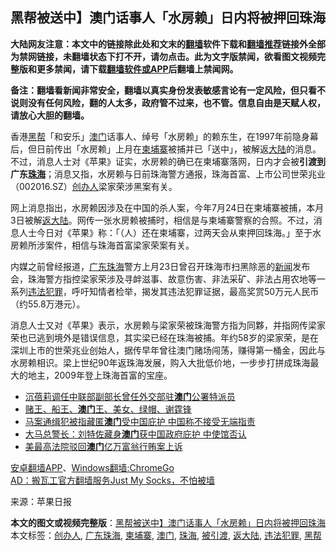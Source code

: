  <h2>黑帮被送中】澳门话事人「水房赖」日内将被押回珠海</h2> <p class="notice"><b>大陆网友注意：本文中的链接除此处和文末的<a href="https://github.com/bannedbook/fanqiang" >翻墙</a>软件下载和<a href="https://github.com/killgcd/justmysocks/blob/master/README.md">翻墙推荐</a>链接外全部为禁网链接，未翻墙状态下打不开，请勿点击。此为文字版禁闻，欲看图文视频完整版和更多禁闻，请下载<a href="https://github.com/bannedbook/fanqiang">翻墙软件或APP</a>后翻墙上禁闻网。</p><p>备注：翻墙看新闻非常安全，翻墙以真实身份发表敏感言论有一定风险，但只看不说则没有任何风险，翻的人太多，政府管不过来，也不管。信息自由是天赋人权，请放心大胆的翻墙。</b></p>  <div class="entry"> <p>香港<a href="https://www.bannedbook.org/bnews/tag/%E9%BB%91%E5%B8%AE/" class="st_tag internal_tag" rel="tag" title="标签 黑帮 下的日志">黑帮</a>「和安乐」<a href="https://www.bannedbook.org/bnews/tag/%e6%be%b3%e9%97%a8/" class="st_tag internal_tag" rel="tag" title="标签 澳门 下的日志">澳门</a>话事人、绰号「水房赖」的赖东生，在1997年前隐身幕后，但日前传出「水房赖」上月在<a href="https://www.bannedbook.org/bnews/tag/%e6%9f%ac%e5%9f%94%e5%af%a8/" class="st_tag internal_tag" rel="tag" title="标签 柬埔寨 下的日志">柬埔寨</a>被捕并已「送中」，被解返<span class='wp_keywordlink_affiliate'><a href="https://www.bannedbook.org/" title="大陆" target="_blank">大陆</a></span>的消息。不过，消息人士对《苹果》证实，水房赖的确已在柬埔寨落网，日内才会被<strong>引渡到广东<a href="https://www.bannedbook.org/bnews/tag/%e7%8f%a0%e6%b5%b7/" class="st_tag internal_tag" rel="tag" title="标签 珠海 下的日志">珠海</a></strong>；消息又指，水房赖与日前珠海警方通报，珠海首富、上市公司世荣兆业（002016.SZ）<a href="https://www.bannedbook.org/bnews/tag/%E5%88%9B%E5%8A%9E%E4%BA%BA/" class="st_tag internal_tag" rel="tag" title="标签 创办人 下的日志">创办人</a>梁家荣涉黑案有关。</p> <p>网上消息指出，水房赖因涉及在中国的杀人案，今年7月24日在柬埔寨被捕，本月3日被解<a href="https://www.bannedbook.org/bnews/tag/%E8%BF%94%E5%A4%A7%E9%99%86/" class="st_tag internal_tag" rel="tag" title="标签 返大陆 下的日志">返大陆</a>。网传一张水房赖被捕时，相信是与柬埔寨警察的合照。不过，消息人士今日对《苹果》称：「（人）还在柬埔寨，过两天会从柬押回珠海。」至于水房赖所涉案件，相信与珠海首富梁家荣案有关。</p>  <p>内媒之前曾经报道，<a href="https://www.bannedbook.org/bnews/tag/%E5%B9%BF%E4%B8%9C%E7%8F%A0%E6%B5%B7/" class="st_tag internal_tag" rel="tag" title="标签 广东珠海 下的日志">广东珠海</a>警方上月23日曾召开珠海市扫黑除恶的<span class='wp_keywordlink_affiliate'><a href="https://www.bannedbook.org/" title="新闻">新闻</a></span>发布会，珠海警方指控梁家荣涉及寻衅滋事、故意伤害、非法采矿、非法占用农地等一系列<a href="https://www.bannedbook.org/bnews/tag/%E8%BF%9D%E6%B3%95%E7%8A%AF%E7%BD%AA/" class="st_tag internal_tag" rel="tag" title="标签 违法犯罪 下的日志">违法犯罪</a>，呼吁知情者检举，揭发其违法犯罪证据，最高奖赏50万元人民币（约55.8万港元）。</p> <p>消息人士又对《苹果》表示，水房赖与梁家荣被珠海警方指为同夥，并指网传梁家荣也已逃到境外是错误信息，其实梁已经在珠海被捕。年约58岁的梁家荣，是在深圳上市的世荣兆业创始人，据传早年曾往澳门赌场闯荡，赚得第一桶金，因此与水房赖相识。梁上世纪90年返珠海发展，购入大批低价地，一步步打拼成珠海最大的地主，2009年登上珠海首富的宝座。</p>  <ul class='op-related-articles' title='相关阅读'> <li><a href='https://www.bannedbook.org/bnews/baitai/20200730/1372181.html' target='_blank'>沉蓓莉调任中联部副部长曾任外交部驻<b>澳门</b>公署特派员</a></li> <li><a href='https://www.bannedbook.org/bnews/comments/20200526/1370716.html' target='_blank'>赌王、船王、<b>澳门</b>王、美女、绿帽、谢霆锋</a></li> <li><a href='https://www.bannedbook.org/bnews/headline/20200730/1370243.html' target='_blank'>马案通缉犯被指藏匿<b>澳门</b>受中国庇护 中国称不接受无端指责</a></li> <li><a href='https://www.bannedbook.org/bnews/headline/20200729/1370119.html' target='_blank'>大马总警长：刘特佐藏身<b>澳门</b>获中国政府庇护 中使馆否认</a></li> <li><a href='https://www.bannedbook.org/bnews/baitai/20200630/1353525.html' target='_blank'>美最高法院驳回<b>澳门</b>亿万富翁行贿案上诉</a></li> </ul> <div class="texttj"> <a href="https://github.com/bannedbook/fanqiang/wiki/%E7%A6%81%E9%97%BB%E7%BD%91%E5%AE%89%E5%8D%93%E7%BF%BB%E5%A2%99%E6%96%B0%E9%97%BBAPP" target="_blank">安卓翻墙APP</a>、<a href="https://github.com/bannedbook/fanqiang/wiki/Chrome%E4%B8%80%E9%94%AE%E7%BF%BB%E5%A2%99%E5%8C%85" target="_blank">Windows翻墙:ChromeGo</a><br/> <a href="https://github.com/killgcd/justmysocks/blob/master/README.md" target="_blank">AD：搬瓦工官方翻墙服务Just My Socks，不怕被墙</a> </div><p> 来源：苹果日报 </p><a name='sharetosocial'></a>         <div><b>本文的图文或视频完整版</b>：<a href='https://www.bannedbook.org/bnews/cnnews/hknews/20200806/1375489.html'>黑帮被送中】澳门话事人「水房赖」日内将被押回珠海</a></div>  </div><!--END ENTRY--> <div class="postfooter"> <div>本文标签：<a href="https://www.bannedbook.org/bnews/tag/%E5%88%9B%E5%8A%9E%E4%BA%BA/" rel="tag">创办人</a>, <a href="https://www.bannedbook.org/bnews/tag/%E5%B9%BF%E4%B8%9C%E7%8F%A0%E6%B5%B7/" rel="tag">广东珠海</a>, <a href="https://www.bannedbook.org/bnews/tag/%e6%9f%ac%e5%9f%94%e5%af%a8/" rel="tag">柬埔寨</a>, <a href="https://www.bannedbook.org/bnews/tag/%e6%be%b3%e9%97%a8/" rel="tag">澳门</a>, <a href="https://www.bannedbook.org/bnews/tag/%e7%8f%a0%e6%b5%b7/" rel="tag">珠海</a>, <a href="https://www.bannedbook.org/bnews/tag/%E8%A2%AB%E5%BC%95%E6%B8%A1/" rel="tag">被引渡</a>, <a href="https://www.bannedbook.org/bnews/tag/%E8%BF%94%E5%A4%A7%E9%99%86/" rel="tag">返大陆</a>, <a href="https://www.bannedbook.org/bnews/tag/%E8%BF%9D%E6%B3%95%E7%8A%AF%E7%BD%AA/" rel="tag">违法犯罪</a>, <a href="https://www.bannedbook.org/bnews/tag/%E9%BB%91%E5%B8%AE/" rel="tag">黑帮</a></div>  </div><!--END POSTFOOTER--> 